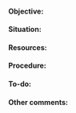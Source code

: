 #### Objective: 


#### Situation:


#### Resources:


#### Procedure:


#### To-do:


#### Other comments:

